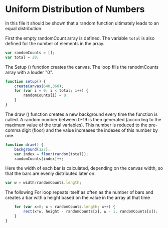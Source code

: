 # Uniform Distribution of Numbers

In this file it should be shown that a random function ultimately leads to an equal distribution.


First the empty randomCount array is defined. The variable `total` is also defined for the number of elements in the array.
```javascript
var randomCounts = [];
var total = 20;
```

The Setup () function creates the canvas. The loop fills the ranodmCounts array with a louder "0".
```javascript
function setup() {
    createCanvas(640,360);
    for (var i = 0; i < total; i++) {
        randomCounts[i] = 0;
    }
}
```

The draw () function creates a new background every time the function is called. A random number between 0-19 is then generated (according to the maximum value of the total variables). This number is reduced to the pre-comma digit (floor) and the value increases the indexes of this number by one. 
```javascript
function draw() {
    background(127);
    var index = floor(random(total));
    randomCounts[index]++;
```

Here the width of each bar is calculated, depending on the canvas width, so that the bars are evenly distributed later on.
```javascript
var w = width/randomCounts.length;
```

The following For loop repeats itself as often as the number of bars and creates a bar with a height based on the value in the array at that time

```javascript
    for (var x=0; x < randomCounts.length; x++) {
        rect(x*w, height - randomCounts[x], w - 1, randomCounts[x]);
    }
}
```